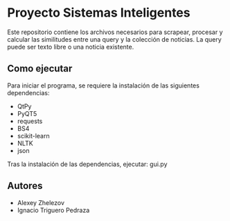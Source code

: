 # Proyecto Sistemas Inteligentes
Este repositorio contiene los archivos necesarios para scrapear, procesar y calcular las similitudes entre una query y la colección de noticias. La query puede ser texto libre o una noticia existente.

## Como ejecutar

Para iniciar el programa, se requiere la instalación de las siguientes dependencias:

- QtPy
- PyQT5
- requests
- BS4
- scikit-learn
- NLTK
- json

Tras la instalación de las dependencias, ejecutar:
gui.py

## Autores
 - Alexey Zhelezov
 - Ignacio Triguero Pedraza
